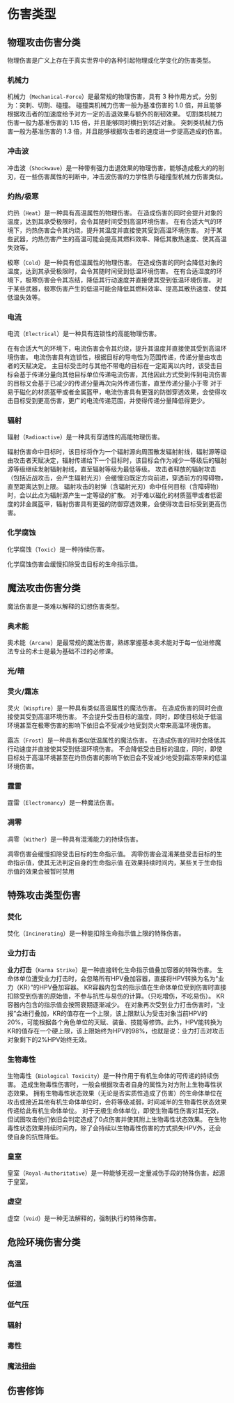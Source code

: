 # 伤害类型

## 物理攻击伤害分类

物理伤害是广义上存在于真实世界中的各种引起物理或化学变化的伤害类型。

### 机械力

机械力（`Mechanical-Force`）是最常规的物理伤害，具有 3 种作用方式，分别为：突刺、切割、碰撞。
碰撞类机械力伤害一般为基准伤害的 1.0 倍，并且能够根据攻击者的加速度给予对方一定的击退效果与额外的削韧效果。
切割类机械力伤害一般为基准伤害的 1.15 倍，并且能够同时横扫到邻近对象。
突刺类机械力伤害一般为基准伤害的 1.3 倍，并且能够根据攻击者的速度进一步提高造成的伤害。

### 冲击波

冲击波（`Shockwave`）是一种带有强力击退效果的物理伤害，能够造成极大的的削刃，在一些伤害属性的判断中，冲击波伤害的力学性质与碰撞型机械力伤害类似。

### 灼热/极寒

灼热（`Heat`）是一种具有高温属性的物理伤害。
在造成伤害的同时会提升对象的温度，达到其承受极限时，会令其随时间受到高温环境伤害。
在有合适大气的环境下，灼热伤害会令其灼烧，提升其温度并直接使其受到高温环境伤害。
对于某些武器，灼热伤害产生的高温可能会提高其燃料效率、降低其散热速度、使其高温失效等。

极寒（`Cold`）是一种具有低温属性的物理伤害。
在造成伤害的同时会降低对象的温度，达到其承受极限时，会令其随时间受到低温环境伤害。
在有合适湿度的环境下，极寒伤害会令其冻结，降低其行动速度并直接使其受到低温环境伤害。
对于某些武器，极寒伤害产生的低温可能会降低其燃料效率、提高其散热速度、使其低温失效等。

### 电流

电流（`Electrical`）是一种具有连锁性的高能物理伤害。

在有合适大气的环境下，电流伤害会令其灼烧，提升其温度并直接使其受到高温环境伤害。
电流伤害具有连锁性，根据目标的导电性为范围传递，传递分量由攻击者的天赋决定。
主目标受击时与其他不带电的目标在一定距离以内时，该受击目标会基于传递分量向其他目标单位传递电流伤害，其他因此方式受到传到电流伤害的目标又会基于已减少的传递分量再次向外传递伤害，直至传递分量小于零
对于易于磁化的材质盔甲或者金属盔甲，电流伤害具有更强的防御穿透效果，会使得攻击目标受到更高伤害，更广的电流传递范围，并使得传递分量降低得更少。


### 辐射

辐射（`Radioactive`）是一种具有穿透性的高能物理伤害。

辐射伤害命中目标时，该目标将作为一个辐射源向周围散发辐射射线，辐射源等级由攻击者天赋决定，辐射传递给下一个目标时，该目标会作为减少一等级后的辐射源等级继续发射辐射射线，直至辐射等级为最低等级。
攻击者释放的辐射攻击（包括近战攻击，会产生辐射光刃）会缓慢沿既定方向前进，穿透前方的障碍物，直至距离达到上限。
辐射攻击的射弹（含辐射光刃）命中任何目标（含障碍物）时，会以此点为辐射源产生一定等级的扩散。
对于难以磁化的材质盔甲或者低密度的非金属盔甲，辐射伤害具有更强的防御穿透效果，会使得攻击目标受到更高伤害。

### 化学腐蚀

化学腐蚀（`Toxic`）是一种持续伤害。

化学腐蚀伤害会缓慢扣除受击目标的生命指示值。
## 魔法攻击伤害分类

魔法伤害是一类难以解释的幻想伤害类型。

### 奥术能

奥术能（`Arcane`）是最常规的魔法伤害，熟练掌握基本奥术能对于每一位进修魔法专业的术士是最为基础不过的必修课。
### 光/暗

### 灵火/霜冻

灵火（`Wispfire`）是一种具有类似高温属性的魔法伤害。
在造成伤害的同时会直接使其受到高温环境伤害。
不会提升受击目标的温度，同时，即使目标处于低温环境甚至在极寒伤害的影响下依旧会不受减少地受到灵火带来高温环境伤害。

霜冻（`Frost`）是一种具有类似低温属性的魔法伤害。
在造成伤害的同时会降低其行动速度并直接使其受到低温环境伤害。
不会降低受击目标的温度，同时，即使目标处于高温环境甚至在灼热伤害的影响下依旧会不受减少地受到霜冻带来的低温环境伤害。

### 霆雷

霆雷（`Electromancy`）是一种魔法伤害。
### 凋零

凋零（`Wither`）是一种具有混淆能力的持续伤害。

凋零伤害会缓慢扣除受击目标的生命指示值。
凋零伤害会混淆某些受击目标的生命指示值，使其无法判定自身的生命指示值
在效果持续时间内，某些关于生命指示值的效果会被暂时禁用
## 特殊攻击类型伤害

### 焚化

焚化（`Incinerating`）是一种能扣除生命指示值上限的特殊伤害。

### 业力打击

**业力打击**（`Karma Strike`）是一种直接转化生命指示值叠加容器的特殊伤害。
生命体单位遭受业力打击时，会忽略所有HPV叠加容器，直接将HPV转换为名为“业力（KR）”的HPV叠加容器。
KR容器内包含的指示值在生命体单位受到伤害时直接扣除受到伤害的原始值，不参与抗性与易伤的计算。（只吃增伤，不吃易伤）。
KR容器内包含的指示值会按照衰期逐渐减少。
在对象再次受到业力打击伤害时，“业报”会进行叠加，KR的值存在一个上限，该上限默认为受击对象当前HPV的20%，可能根据各个角色单位的天赋、装备、技能等修饰。此外，HPV能转换为KR的值存在一个硬上限，该上限始终为HPV的98%，也就是说：业力打击对攻击对象剩下的2%HPV始终无效。

### 生物毒性

生物毒性（`Biological Toxicity`）是一种作用于有机生命体的可传递的持续伤害。
造成生物毒性伤害时，一般会根据攻击者自身的属性为对方附上生物毒性状态效果。
拥有生物毒性状态效果（无论是否实质性造成了伤害）的生命体单位在攻击或接近其他有机生命体单位时，会将等级减弱，时间减半的生物毒性状态效果传递给此有机生命体单位。
对于无极生命体单位，即使生物毒性伤害对其无效，但试图攻击他们依旧会判定造成了0点伤害并使其附上生物毒性状态效果。
在生物毒性状态效果持续时间内，除了会持续以生物毒性伤害的方式损失HPV外，还会使自身的抗性降低。

### 皇室

皇室（`Royal-Authoritative`）是一种能够无视一定量减伤手段的特殊伤害。起源于皇室。

### 虚空

虚空（`Void`）是一种无法解释的，强制执行的特殊伤害。

## 危险环境伤害分类

### 高温

### 低温

### 低气压

### 辐射

### 毒性

### 魔法扭曲

## 伤害修饰